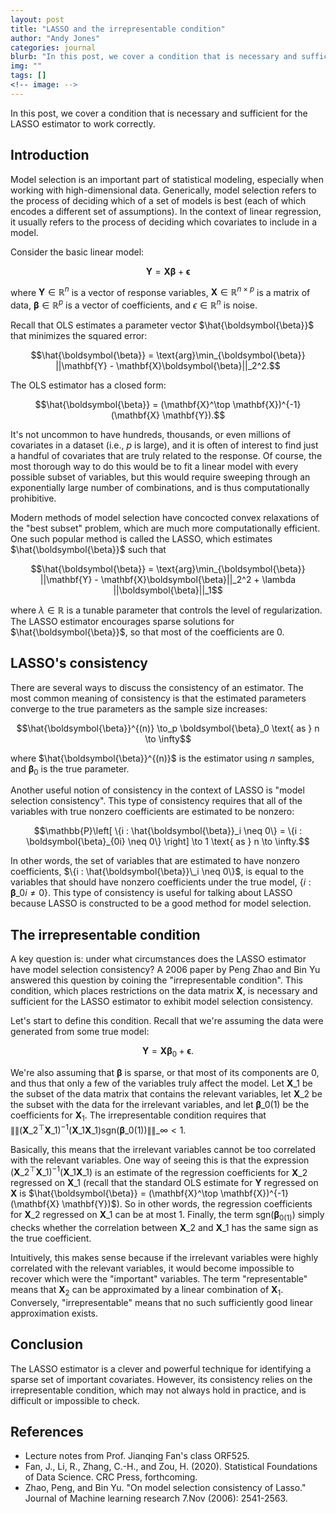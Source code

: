 ```yaml
---
layout: post
title: "LASSO and the irrepresentable condition"
author: "Andy Jones"
categories: journal
blurb: "In this post, we cover a condition that is necessary and sufficient for the LASSO estimator to work correctly."
img: ""
tags: []
<!-- image: -->
---
```



In this post, we cover a condition that is necessary and sufficient for the LASSO estimator to work correctly.

## Introduction

Model selection is an important part of statistical modeling, especially when working with high-dimensional data. Generically, model selection refers to the process of deciding which of a set of models is best (each of which encodes a different set of assumptions). In the context of linear regression, it usually refers to the process of deciding which covariates to include in a model.

Consider the basic linear model:

$$\mathbf{Y} = \mathbf{X} \boldsymbol{\beta} + \boldsymbol{\epsilon}$$

where $\mathbf{Y} \in \mathbb{R}^n$ is a vector of response variables, $\mathbf{X} \in \mathbb{R}^{n\times p}$ is a matrix of data, $\boldsymbol{\beta} \in \mathbb{R}^p$ is a vector of coefficients, and $\epsilon \in \mathbb{R}^n$ is noise.

Recall that OLS estimates a parameter vector $\hat{\boldsymbol{\beta}}$ that minimizes the squared error:

$$\hat{\boldsymbol{\beta}} = \text{arg}\min_{\boldsymbol{\beta}} ||\mathbf{Y} - \mathbf{X}\boldsymbol{\beta}||_2^2.$$

The OLS estimator has a closed form:

$$\hat{\boldsymbol{\beta}} = (\mathbf{X}^\top \mathbf{X})^{-1} (\mathbf{X} \mathbf{Y}).$$

It's not uncommon to have hundreds, thousands, or even millions of covariates in a dataset (i.e., $p$ is large), and it is often of interest to find just a handful of covariates that are truly related to the response. Of course, the most thorough way to do this would be to fit a linear model with every possible subset of variables, but this would require sweeping through an exponentially large number of combinations, and is thus computationally prohibitive.

Modern methods of model selection have concocted convex relaxations of the "best subset" problem, which are much more computationally efficient. One such popular method is called the LASSO, which estimates $\hat{\boldsymbol{\beta}}$ such that

$$\hat{\boldsymbol{\beta}} = \text{arg}\min_{\boldsymbol{\beta}} ||\mathbf{Y} - \mathbf{X}\boldsymbol{\beta}||_2^2 + \lambda ||\boldsymbol{\beta}||_1$$

where $\lambda \in \mathbb{R}$ is a tunable parameter that controls the level of regularization. The LASSO estimator encourages sparse solutions for $\hat{\boldsymbol{\beta}}$, so that most of the coefficients are $0$.

## LASSO's consistency

There are several ways to discuss the consistency of an estimator. The most common meaning of consistency is that the estimated parameters converge to the true parameters as the sample size increases:

$$\hat{\boldsymbol{\beta}}^{(n)} \to_p \boldsymbol{\beta}_0 \text{ as } n \to \infty$$

where $\hat{\boldsymbol{\beta}}^{(n)}$ is the estimator using $n$ samples, and $\boldsymbol{\beta}_0$ is the true parameter.

Another useful notion of consistency in the context of LASSO is "model selection consistency". This type of consistency requires that all of the variables with true nonzero coefficients are estimated to be nonzero:

$$\mathbb{P}\left[ \{i : \hat{\boldsymbol{\beta}}_i \neq 0\} = \{i : \boldsymbol{\beta}_{0i} \neq 0\} \right] \to 1 \text{ as } n \to \infty.$$

In other words, the set of variables that are estimated to have nonzero coefficients, $\{i : \hat{\boldsymbol{\beta}}\_i \neq 0\}$, is equal to the variables that should have nonzero coefficients under the true model, $\{i : \boldsymbol{\beta}\_{0i} \neq 0\}$. This type of consistency is useful for talking about LASSO because LASSO is constructed to be a good method for model selection.

## The irrepresentable condition

A key question is: under what circumstances does the LASSO estimator have model selection consistency? A 2006 paper by Peng Zhao and Bin Yu answered this question by coining the "irrepresentable condition". This condition, which places restrictions on the data matrix $\mathbf{X}$, is necessary and sufficient for the LASSO estimator to exhibit model selection consistency.

Let's start to define this condition. Recall that we're assuming the data were generated from some true model:

$$\mathbf{Y} = \mathbf{X} \boldsymbol{\beta}_0 + \boldsymbol{\epsilon}.$$

We're also assuming that $\boldsymbol{\beta}$ is sparse, or that most of its components are $0$, and thus that only a few of the variables truly affect the model. Let $\mathbf{X}\_1$ be the subset of the data matrix that contains the relevant variables, let $\mathbf{X}\_2$ be the subset with the data for the irrelevant variables, and let $\boldsymbol{\beta}\_{0(1)}$ be the coefficients for $\mathbf{X}_1$. The irrepresentable condition requires that $\|\|(\mathbf{X}\_2^\top \mathbf{X}\_1)^{-1} (\mathbf{X}\_1 \mathbf{X}\_1) \text{sgn}(\boldsymbol{\beta}\_{0(1)})\|\|\_\infty < 1.$

Basically, this means that the irrelevant variables cannot be too correlated with the relevant variables. One way of seeing this is that the expression $(\mathbf{X}\_2^\top \mathbf{X}\_1)^{-1} (\mathbf{X}\_1 \mathbf{X}\_1)$ is an estimate of the regression coefficients for $\mathbf{X}\_2$ regressed on $\mathbf{X}\_1$ (recall that the standard OLS estimate for $\mathbf{Y}$ regressed on $\mathbf{X}$ is $\hat{\boldsymbol{\beta}} = (\mathbf{X}^\top \mathbf{X})^{-1} (\mathbf{X} \mathbf{Y})$). So in other words, the regression coefficients for $\mathbf{X}\_2$ regressed on $\mathbf{X}\_1$ can be at most $1$. Finally, the term $\text{sgn}(\boldsymbol{\beta}_{0(1)})$ simply checks whether the correlation between $\mathbf{X}\_2$ and $\mathbf{X}\_1$ has the same sign as the true coefficient.

Intuitively, this makes sense because if the irrelevant variables were highly correlated with the relevant variables, it would become impossible to recover which were the "important" variables. The term "representable" means that $\mathbf{X}_2$ can be approximated by a linear combination of $\mathbf{X}_1$. Conversely, "irrepresentable" means that no such sufficiently good linear approximation exists.

## Conclusion

The LASSO estimator is a clever and powerful technique for identifying a sparse set of important covariates. However, its consistency relies on the irrepresentable condition, which may not always hold in practice, and is difficult or impossible to check.

## References

- Lecture notes from Prof. Jianqing Fan's class ORF525.
- Fan, J., Li, R., Zhang, C.-H., and Zou, H. (2020). Statistical Foundations of Data Science.
CRC Press, forthcoming.
- Zhao, Peng, and Bin Yu. "On model selection consistency of Lasso." Journal of Machine learning research 7.Nov (2006): 2541-2563.



